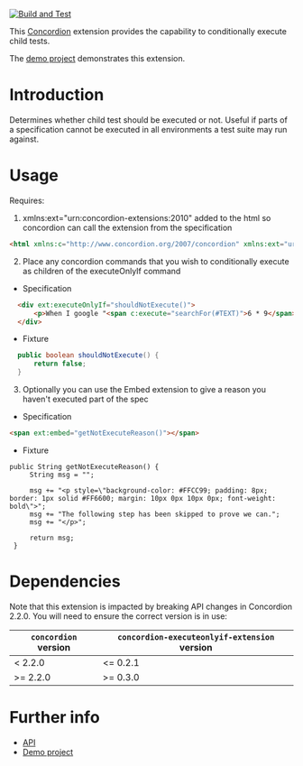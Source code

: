 [![Build and Test](https://github.com/concordion/concordion-executeonlyif-extension/actions/workflows/ci.yml/badge.svg)](https://github.com/concordion/concordion-executeonlyif-extension/actions/workflows/ci.yml)

This [Concordion](http://www.concordion.org) extension provides the capability to conditionally execute child tests.

The [demo project](http://github.com/concordion/concordion-executeonlyif-extension-demo) demonstrates this extension.

# Introduction

Determines whether child test should be executed or not.  Useful if parts of a specification cannot be executed in all environments a test suite may run against.

# Usage

Requires:

1. xmlns:ext="urn:concordion-extensions:2010" added to the html so concordion can call the extension from the specification
  ```html
  <html xmlns:c="http://www.concordion.org/2007/concordion" xmlns:ext="urn:concordion-extensions:2010">
  ```
  
2. Place any concordion commands that you wish to conditionally execute as children of the executeOnlyIf command
  * Specification 
  ```html
	<div ext:executeOnlyIf="shouldNotExecute()">
		<p>When I google "<span c:execute="searchFor(#TEXT)">6 * 9</span>" the answer should be "<span c:assertEquals="getCalculatorResult()">42</span>".</p>
	</div>
  ```
  * Fixture
  ```java
	public boolean shouldNotExecute() {
		return false;
	}
  ```
3. Optionally you can use the Embed extension to give a reason you haven't executed part of the spec
  * Specification
   ```html
  <span ext:embed="getNotExecuteReason()"></span>
   ```
  * Fixture
   ```code
  public String getNotExecuteReason() {
		String msg = "";

		msg += "<p style=\"background-color: #FFCC99; padding: 8px; border: 1px solid #FF6600; margin: 10px 0px 10px 0px; font-weight: bold\">";
		msg += "The following step has been skipped to prove we can.";
		msg += "</p>";

		return msg;
	}
   ```

# Dependencies 

Note that this extension is impacted by breaking API changes in Concordion 2.2.0. You will need to ensure the correct version is in use:

| `concordion` version | `concordion-executeonlyif-extension` version |
| ------------------ | ---------------------- |
| <  2.2.0           | <= 0.2.1               |
| >= 2.2.0           | >= 0.3.0               |

# Further info

* [API](http://concordion.github.io/concordion-executeonlyif-extension/api/index.html)
* [Demo project](http://github.com/concordion/concordion-executeonlyif-extension-demo)
